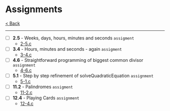 # Assignments
[< Back](../README.md)

---
- [ ] **2.5** - Weeks, days, hours, minutes and seconds `assigment`
    - [2-5.c](./assignment_2.c)
- [ ] **3.4** - Hours, minutes and seconds - again `assigment`
    - [3-4.c](./assignment_3.c)
- [ ] **4.6** - Straightforward programming of biggest common divisor `assignment`
    - [4-6.c](./assignment_4.c)
- [ ] **5.1** - Step by step refinement of solveQuadraticEquation `assignment`
    - [5-1.c](./assignment_5.c)
- [ ] **11.2** - Palindromes `assigment`
    - [11-2.c](./assignment_10.c)
- [ ] **12.4** - Playing Cards `assignment`
    - [12-4.c](./assingment_11.c)